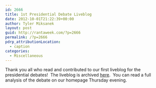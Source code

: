 ```yaml
---
id: 2666
title: 1st Presidential Debate Liveblog
date: 2012-10-01T21:22:39+00:00
author: Tyler Miksanek
layout: post
guid: http://rantaweek.com/?p=2666
permalink: /?p=2666
pdrp_attributionLocation:
  - caption
categories:
  - Miscellaneous
---
```

Thank you all who read and contributed to our first liveblog for the presidential debates!  The liveblog is archived [here](http://rantaweek.com/live-blogs/october-3rd-presidential-debate/ "October 3rd Presidential Debate").  You can read a full analysis of the debate on our homepage Thursday evening.